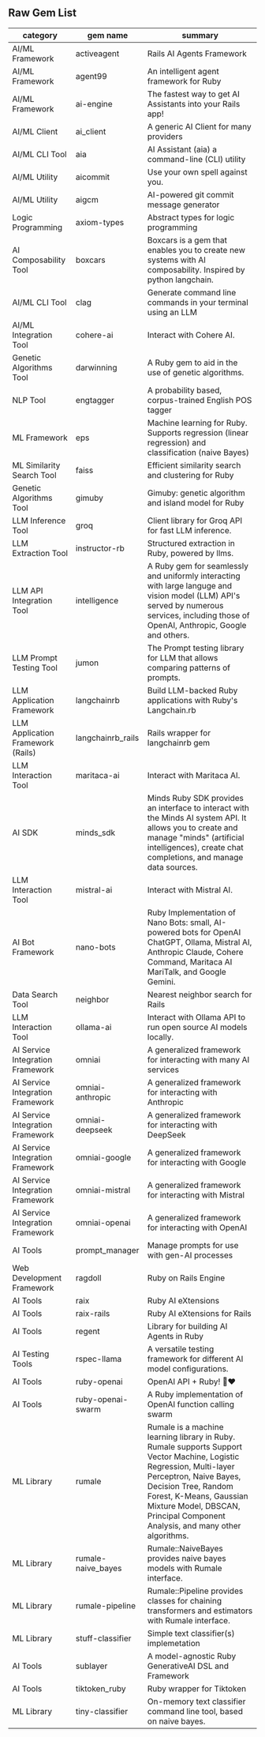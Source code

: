 ## Raw Gem List

| category | gem name | summary |
| --- | --- | --- 
| AI/ML Framework | activeagent | Rails AI Agents Framework |
| AI/ML Framework | agent99 | An intelligent agent framework for Ruby |
| AI/ML Framework | ai-engine | The fastest way to get AI Assistants into your Rails app! |
| AI/ML Client | ai_client | A generic AI Client for many providers |
| AI/ML CLI Tool | aia | AI Assistant (aia) a command-line (CLI) utility |
| AI/ML Utility | aicommit | Use your own spell against you. |
| AI/ML Utility | aigcm | AI-powered git commit message generator |
| Logic Programming | axiom-types | Abstract types for logic programming |
| AI Composability Tool | boxcars | Boxcars is a gem that enables you to create new systems with AI composability. Inspired by python langchain. |
| AI/ML CLI Tool | clag | Generate command line commands in your terminal using an LLM |
| AI/ML Integration Tool | cohere-ai | Interact with Cohere AI. |
| Genetic Algorithms Tool | darwinning | A Ruby gem to aid in the use of genetic algorithms. |
| NLP Tool | engtagger | A probability based, corpus-trained English POS tagger |
| ML Framework | eps | Machine learning for Ruby. Supports regression (linear regression) and classification (naive Bayes) |
| ML Similarity Search Tool | faiss | Efficient similarity search and clustering for Ruby |
| Genetic Algorithms Tool | gimuby | Gimuby: genetic algorithm and island model for Ruby |
| LLM Inference Tool | groq | Client library for Groq API for fast LLM inference. |
| LLM Extraction Tool | instructor-rb | Structured extraction in Ruby, powered by llms. |
| LLM API Integration Tool | intelligence | A Ruby gem for seamlessly and uniformly interacting with large languge and vision model (LLM)  API's served by numerous services, including those of OpenAI, Anthropic, Google and others. |
| LLM Prompt Testing Tool | jumon | The Prompt testing library for LLM that allows comparing patterns of prompts. |
| LLM Application Framework | langchainrb | Build LLM-backed Ruby applications with Ruby's Langchain.rb |
| LLM Application Framework (Rails) | langchainrb_rails | Rails wrapper for langchainrb gem |
| LLM Interaction Tool | maritaca-ai | Interact with Maritaca AI. |
| AI SDK | minds_sdk | Minds Ruby SDK provides an interface to interact with the Minds AI system API. It allows you to create and manage "minds" (artificial intelligences), create chat completions, and manage data sources. |
| LLM Interaction Tool | mistral-ai | Interact with Mistral AI. |
| AI Bot Framework | nano-bots | Ruby Implementation of Nano Bots: small, AI-powered bots for OpenAI ChatGPT, Ollama, Mistral AI, Anthropic Claude, Cohere Command, Maritaca AI MariTalk, and Google Gemini. |
| Data Search Tool | neighbor | Nearest neighbor search for Rails |
| LLM Interaction Tool | ollama-ai | Interact with Ollama API to run open source AI models locally. |
| AI Service Integration Framework | omniai | A generalized framework for interacting with many AI services |
| AI Service Integration Framework | omniai-anthropic | A generalized framework for interacting with Anthropic |
| AI Service Integration Framework | omniai-deepseek | A generalized framework for interacting with DeepSeek |
| AI Service Integration Framework | omniai-google | A generalized framework for interacting with Google |
| AI Service Integration Framework | omniai-mistral | A generalized framework for interacting with Mistral |
| AI Service Integration Framework | omniai-openai | A generalized framework for interacting with OpenAI |
| AI Tools | prompt_manager | Manage prompts for use with gen-AI processes |
| Web Development Framework | ragdoll | Ruby on Rails Engine |
| AI Tools | raix | Ruby AI eXtensions |
| AI Tools | raix-rails | Ruby AI eXtensions for Rails |
| AI Tools | regent | Library for building AI Agents in Ruby |
| AI Testing Tools | rspec-llama | A versatile testing framework for different AI model configurations. |
| AI Tools | ruby-openai | OpenAI API + Ruby! 🤖❤️ |
| AI Tools | ruby-openai-swarm | A Ruby implementation of OpenAI function calling swarm |
| ML Library | rumale | Rumale is a machine learning library in Ruby. Rumale supports Support Vector Machine, Logistic Regression, Multi-layer Perceptron, Naive Bayes, Decision Tree, Random Forest, K-Means, Gaussian Mixture Model, DBSCAN, Principal Component Analysis, and many other algorithms. |
| ML Library | rumale-naive_bayes | Rumale::NaiveBayes provides naive bayes models with Rumale interface. |
| ML Library | rumale-pipeline | Rumale::Pipeline provides classes for chaining transformers and estimators with Rumale interface. |
| ML Library | stuff-classifier | Simple text classifier(s) implemetation |
| AI Tools | sublayer | A model-agnostic Ruby GenerativeAI DSL and Framework |
| AI Tools | tiktoken_ruby | Ruby wrapper for Tiktoken |
| ML Library | tiny-classifier | On-memory text classifier command line tool, based on naive bayes. |
